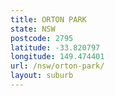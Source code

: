 ```yaml
---
title: ORTON PARK
state: NSW
postcode: 2795
latitude: -33.820797
longitude: 149.474401
url: /nsw/orton-park/
layout: suburb
---
```

